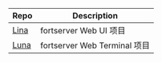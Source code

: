 | Repo                                       | Description                |
|--------------------------------------------|----------------------------|
| [Lina](https://github.com/fortserver/lina) | fortserver Web UI 项目       |
| [Luna](https://github.com/fortserver/luna) | fortserver Web Terminal 项目 |
